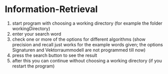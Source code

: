 # Information-Retrieval

1. start program with choosing a working directory 
(for example the folder workingDirectory)
2. enter your search word
3. check one or more of the options for different algorithms
(show precision and recall just works for the example words given; 
the options Signaturen and Vektorraummodell are not programmed till now)
4. press the search button to see the result
5. after this you can continue without choosing a working directory 
(if you restart the program)